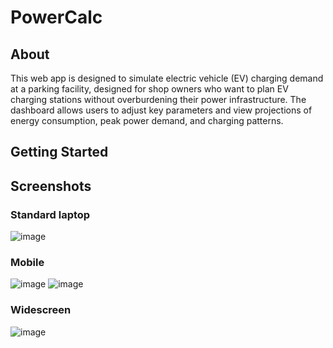 # PowerCalc

## About
This web app is designed to simulate electric vehicle (EV) charging demand at a parking facility, designed for shop owners who want to plan EV charging stations without overburdening their power infrastructure. The dashboard allows users to adjust key parameters and view projections of energy consumption, peak power demand, and charging patterns.

## Getting Started

## Screenshots
### Standard laptop
![image](https://github.com/user-attachments/assets/29c0210b-1b75-4ad7-8165-2e1f0e798680)

### Mobile
![image](https://github.com/user-attachments/assets/95c3c746-aa8f-4c81-b4d6-5b1d8204d083)
![image](https://github.com/user-attachments/assets/abd7fa63-d6b0-4817-9e21-6df49100a5d8)

### Widescreen
![image](https://github.com/user-attachments/assets/15483da6-298d-48e6-919a-4dcf3306f24d)

